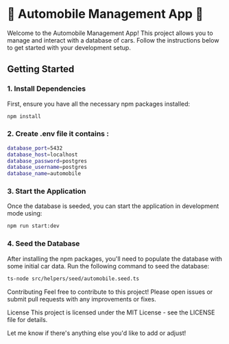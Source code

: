 # 🚗 **Automobile Management App** 🚗

Welcome to the Automobile Management App! This project allows you to manage and interact with a database of cars. Follow the instructions below to get started with your development setup.

## Getting Started

### 1. Install Dependencies

First, ensure you have all the necessary npm packages installed:

```bash
npm install
```

### 2. Create .env file it contains :
```bash
database_port=5432
database_host=localhost
database_password=postgres
database_username=postgres
database_name=automobile
```
### 3. Start the Application
Once the database is seeded, you can start the application in development mode using:

```bash
npm run start:dev
```
### 4. Seed the Database
After installing the npm packages, you'll need to populate the database with some initial car data. Run the following command to seed the database:

```bash
ts-node src/helpers/seed/automobile.seed.ts
```


Contributing
Feel free to contribute to this project! Please open issues or submit pull requests with any improvements or fixes.

License
This project is licensed under the MIT License - see the LICENSE file for details.

Let me know if there's anything else you'd like to add or adjust!
